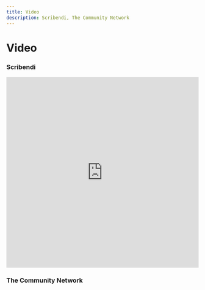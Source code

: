 ```yaml
---
title: Video
description: Scribendi, The Community Network
---
```


# Video

### Scribendi

<iframe width="100%" height="500px" src="https://www.youtube.com/embed/os7JezfFh8I" frameborder="0" allow="accelerometer; autoplay; clipboard-write; encrypted-media; gyroscope; picture-in-picture" allowfullscreen></iframe>

### The Community Network
